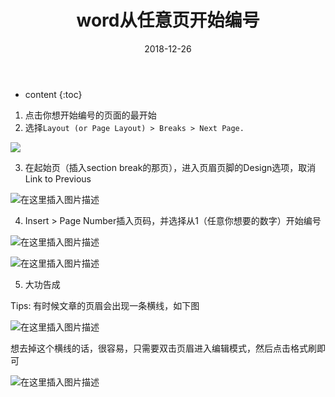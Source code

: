 ﻿---
layout: post
title:  "word从任意页开始编号"
date:   2018-12-26
categories: 其他
tag: 奇技淫巧
---

* content
{:toc}


1. 点击你想开始编号的页面的最开始
2. 选择`Layout (or Page Layout) > Breaks > Next Page.`

![](https://img-blog.csdnimg.cn/20181226094653663.png?x-oss-process=image/watermark,type_ZmFuZ3poZW5naGVpdGk,shadow_10,text_aHR0cHM6Ly9ibG9nLmNzZG4ubmV0L2tld2VpMTY4,size_16,color_FFFFFF,t_70)

3. 在起始页（插入section break的那页），进入页眉页脚的Design选项，取消Link to Previous
   
![在这里插入图片描述](https://img-blog.csdnimg.cn/2018122609531356.png)

4. Insert > Page Number插入页码，并选择从1（任意你想要的数字）开始编号

![在这里插入图片描述](https://img-blog.csdnimg.cn/20181226095025324.png?x-oss-process=image/watermark,type_ZmFuZ3poZW5naGVpdGk,shadow_10,text_aHR0cHM6Ly9ibG9nLmNzZG4ubmV0L2tld2VpMTY4,size_16,color_FFFFFF,t_70)

![在这里插入图片描述](https://img-blog.csdnimg.cn/20181226095329234.png?x-oss-process=image/watermark,type_ZmFuZ3poZW5naGVpdGk,shadow_10,text_aHR0cHM6Ly9ibG9nLmNzZG4ubmV0L2tld2VpMTY4,size_16,color_FFFFFF,t_70)

5. 大功告成

Tips:
有时候文章的页眉会出现一条横线，如下图

![在这里插入图片描述](https://img-blog.csdnimg.cn/20190312155715973.png)

想去掉这个横线的话，很容易，只需要双击页眉进入编辑模式，然后点击格式刷即可

![在这里插入图片描述](https://img-blog.csdnimg.cn/20190312155850130.png?x-oss-process=image/watermark,type_ZmFuZ3poZW5naGVpdGk,shadow_10,text_aHR0cHM6Ly9ibG9nLmNzZG4ubmV0L2tld2VpMTY4,size_16,color_FFFFFF,t_70)

